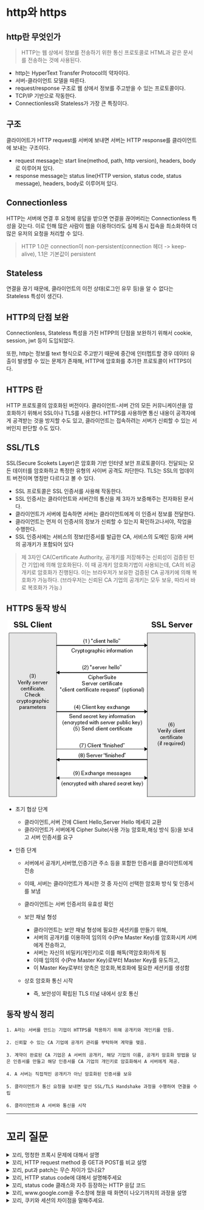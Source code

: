 # http와 https

## http란 무엇인가

> HTTP는 웹 상에서 정보를 전송하기 위한 통신 프로토콜로 HTML과 같은 문서를 전송하는 것에 사용된다.

- http는 HyperText Transfer Protocol의 약자이다.
- 서버-클라이언트 모델을 따른다.
- request/response 구조로 웹 상에서 정보를 주고받을 수 있는 프로토콜이다.
- TCP/IP 기반으로 작동한다.
- Connectionless와 Stateless가 가장 큰 특징이다.

## 구조

클라이어트가 HTTP request를 서버에 보내면 서버는 HTTP response를 클라이언트에 보내는 구조이다.

- request message는 start line(method, path, http version), headers, body로 이루어져 있다.
- response message는 status line(HTTP version, status code, status message), headers, body로 이루어져 있다.

## Connectionless

HTTP는 서버에 연결 후 요청에 응답을 받으면 연결을 끊어버리는 Connectionless 특성을 갖는다. 이로 인해 많은 사람이 웹을 이용하더라도 실제 동시 접속을 최소화하여 더 많은 유저의 요청을 처리할 수 있다.

> HTTP 1.0은 connection이 non-persistent(connection 헤더 -> keep-alive), 1.1은 기본값이 persistent

## Stateless

연결을 끊기 때문에, 클라이언트의 이전 상태(로그인 유무 등)을 알 수 없다는 Stateless 특성이 생긴다.

## HTTP의 단점 보완

Connectionless, Stateless 특성을 가진 HTPP의 단점을 보완하기 위해서 cookie, session, jwt 등이 도입되었다.

또한, http는 정보를 text 형식으로 주고받기 때문에 중간에 인터펩트할 경우 데이터 유출이 발생할 수 있는 문제가 존재해, HTTP에 암호화를 추가한 프로토콜이 HTTPS이다.

## HTTPS 란

HTTP 프로토콜의 암호화된 버전이다. 클라이언트-서버 간의 모든 커뮤니케이션을 암호화하기 위해서 SSL이나 TLS를 사용한다. HTTPS를 사용하면 통신 내용이 공격자에게 공격받는 것을 방지할 수도 있고, 클라이언트는 접속하려는 서버가 신뢰할 수 있는 서버인지 판단할 수도 있다.

## SSL/TLS

SSL(Secure Scokets Layer)은 암호화 기반 인터넷 보안 프로토콜이다. 전달되는 모든 데이터를 암호화하고 특정한 유형의 사이버 공격도 차단한다. TLS는 SSL의 업데이트 버전이며 명칭만 다르다고 볼 수 있다.

- SSL 프로토콜은 SSL 인증서를 사용해 작동한다.
- SSL 인증서는 클라이언트와 서버간의 통신을 제 3자가 보증해주는 전자화된 문서다.
- 클라이언트가 서버에 접속하면 서버는 클라이언트에게 이 인증서 정보를 전달한다.
- 클라이언트는 먼저 이 인증서의 정보가 신뢰할 수 있는지 확인하고나서야, 작업을 수행한다.
- SSL 인증서에는 서비스의 정보(인증서를 발급한 CA, 서비스의 도메인 등)와 서버의 공개키가 포함되어 있다

> 제 3자인 CA(Certificate Authority, 공개키를 저장해주는 신뢰성이 검증된 민간 기업)에 의해 암호화된다. 이 때 공개키 암호화기법이 사용되는데, CA의 비공개키로 암호화가 진행된다. 이는 브라우저가 보유한 검증된 CA 공개키에 의해 복호화가 가능하다. (브라우저는 신뢰된 CA 기업의 공개키는 모두 보유, 따라서 바로 복호화가 가능.)

## HTTPS 동작 방식

<p align ="center">
    <img src="./resource/tls-shake.png">
</p>

- 초기 협상 단계

  - 클라이언트,서버 간에 Client Hello,Server Hello 메세지 교환
  - 클라이언트가 서버에게 Cipher Suite(사용 가능 암호화,해싱 방식 등)을 보내고
    서버 인증서를 요구

- 인증 단계

  - 서버에서 공개키,서버명,인증기관 주소 등을 포함한 인증서를 클라이언트에게 전송
  - 이때, 서버는 클라이언트가 제시한 것 중 자신이 선택한 암호화 방식 및 인증서를 보냄
  - 클라이언트는 서버 인증서의 유효성 확인

  - 보안 채널 형성

    - 클라이언트는 보안 채널 형성에 필요한 세션키를 만들기 위해,
    - 서버의 공개키를 이용하여 임의의 수(Pre Master Key)를 암호화시켜 서버에게 전송하고,
    - 서버는 자신의 비밀키(개인키)로 이를 해독(역암호화)하게 됨
    - 이때 임의의 수(Pre Master Key)로부터 Master Key를 유도하고,
    - 이 Master Key로부터 양측은 암호화,복호화에 필요한 세션키를 생성함

  - 상호 암호화 통신 시작
    - 즉, 보안성이 확립된 TLS 터널 내에서 상호 통신

## 동작 방식 정리

```
1. A라는 서버를 만드는 기업이 HTTPS를 적용하기 위해 공개키와 개인키를 만듬.

2. 신뢰할 수 있는 CA 기업에 공개키 관리를 부탁하며 계약을 맺음.

3. 계약이 완료된 CA 기업은 A 서버의 공개키, 해당 기업의 이름, 공개키 암호화 방법을 담은 인증서를 만들고 해당 인증서를 CA 기업의 개인키로 암호화해서 A 서버에게 제공.

4. A 서버는 직접적인 공개키가 아닌 암호화된 인증서를 보유

5. 클라이언트가 통신 요청을 보내면 앞선 SSL/TLS Handshake 과정을 수행하여 연결을 수립

6. 클라이언트와 A 서버와 통신을 시작
```

---

# 꼬리 질문

<details>
    <summary>꼬리, 멍청한 프록시 문제에 대해서 설명</summary>
    프록시가 connection 헤더를 이해하지 못하는 경우, 프록시는 connection 헤더를 그대로 웹 서버에 전송하고, 서버는 응답에 다시 connection을 실어서 보낸다. 그리고 프록시는 클라이언트에게 다시 보낸다. 서버는 프록시로부터 connection 요청과 응답을 주고 받았기 때문에 TCP 연결을 끊지 않는다.
    프록시는 서버가 TCP 연결을 끊을 떄까지 대기중인 상태이며, 이 상황에서 클라이어트가 다시 요청을 보내면, 프록시는 하나의 TCP 커넥션에 두 요청이 왔기 때문에 이를 무시한다. 즉, 서버로 2번째 요청이 가지 않는 상태이기 때문에
    클라이언트는 계속 무응답 상태의 화면만 보여줄 것이다. (타임아웃까지 지속)

    이 문제를 해결하기 위해서, proxy-connection 헤더가 존재한다. 영리한 프록시라면 이를 connection 헤더로 변경해 서버에 전달하며, 멍청한 프록시라면, proxy-connection을 서버에 그대로 보내고, 서버는 이를 무시하게 된다.

    하지만, 영리한 프록시 다음 프록시가 멍청한 프록시라면 connection 헤더를 웹 서버로 보내게 되고, 웹 서버는 connection 헤더를 멍청한 프록시로 보낸다. (다시 반복) 따라서 http 1.1은 keep-alive를 지원하지 않음 (connection : close)를 명시했을떄만 non-persist

</details>

<details>
  <summary> 꼬리, HTTP request method 중 GET과 POST를 비교 설명 </summary>

GET 메서드는 클라이언트가 서버에게 리소스를 요청할 때 사용하는 메서드이고, POST 메서드는 서버에게 데이터 처리(생성)를 요청할 때 사용하는 메서드다.

GET 요청의 경우 필요한 정보를 특정하기 위해서 URL 뒤에 Query String을 추가해 정보를 조회하며, POST 요청은 전달할 데이터를 Body에 포함하여 통신한다.

한 번 서버에 GET 요청을 한 적이 있다면 브라우저가 그 결과를 저장하며, 동일한 요청은 브라우저에 저장된 값으로 가져온다. (Query String도 저장)

반면, POST 요청의 경우 브라우저 히스토리에 남지 않고, 캐시도 불가능.

> 캐시란 한번 접근 후, 같은 요청할 시 빠르게 접근하기 위해 데이터를 저장시켜 놓는다.

> Query String은 URL 주소 끝에 key-value 쌍 파라미터

</details>

<details>
  <summary> 꼬리, put과 patch는 무슨 차이가 있나요? </summary>

PUT은 리소스의 모든 것을 업데이트 한다. 반면 PATCH는 리소스의 일부만 업데이트한다. 또한 요청한 URI에 자원이 존재하지 않다면, PUT은 새로운 자원을 생성한다. 반면 PATCH는 새로운 자원을 생성하지 않는다. 또한, PUT은 멱등성을 가지지만, PATCH는 멱등성을 가지지 않는다.

PUT은 리소스가 해당 데이터로 완전히 오버라이트한다. 따라서 동일한 요청을 여러번 보내더라도 항상 같은 데이터로 덮어씌워지기에 멱등성을 가진다.

반면 PATCH는 매 요청마다 특정 데이터를 증가시킬 수 있기 때문에 멱등성을 가지지 않는다.

</details>

<details>
  <summary> 꼬리, HTTP status code에 대해서 설명해주세요</summary>

HTTP status code는 클라이언트가 보낸 HTTP 요청에 대한 서버의 응답 코드이며, 상태 코드를 통해 요청의 성공/실패 여부를 판달할 수 있다. 100번 ~ 500번대까지 5개 클래스로 구분되어 HTTP 요청에 대한 상태를 알려준다.

</details>

<details>
  <summary> 꼬리, status code 클래스와 자주 등장하는 HTTP 응답 코드</summary>

- 1xx(정보) : 나 요청 받았고, 작업 계속할게
- 2xx(성공) : 요청한거 잘 이해했고, 성공적으로 처리했어
- 3xx(리다이렉션) : 요청한거 완료하려면 추가 작업이 필요해
- 4xx(클라이언트 오류) : 니 잘못
- 5xx(서버 오류) : 내 잘못
- 200 OK
- 201 Created
- 400 Bad Request
- 401 Unauthorized
- 403 Forbidden
- 404 Not Found
- 500 Bad Gateway

</details>

<details>
  <summary> 꼬리, www.google.com을 주소창에 쳤을 때 화면이 나오기까지의 과정을 설명</summary>

1. 사용자가 브라우저에 URL 입력
2. 브라우저는 DNS를 통해 서버의 IP 주소를 찾는다.
3. clent에서 HTTP request 메시지 -> TCP/IP 패킷 생성 -> 서버 전송
4. server에서 HTTP request에 대한 HTTP response 메시지 -> TCP/IP 패킷 생성 -> 클라이언트 전송
5. 도착한 HTTP response message는 웹 브라우저에 의해 렌더링

</details>

<details>
 <summary>
꼬리, 쿠키와 세션의 차이점을 말해주세요.
 </summary>

쿠키와 세션을 사용하는 이유는 HTTP의 connectionless, statless라는 특징 때문이다. 클라이언트가 요청했을 때, 그 요청에 맞는 응답을 보낸 후, 연결을 끊고 서버는 클라이언트에 대한 상태 정보를 유지하지 않기 때문에 알 수 없게 된다.

만약, 쿠키와 세션을 사용하지 않는다면 페이지를 이동할 때마다 계속 페이지에 로그인을 해야한다. 그리고 쿠키와 세션을 이용하면 로그인할 경우 아이디와 비밀번호 저장이나, 장바구니, 팝업 보지 않기 등과 같은 편의성을 제공 가능하다.

서버에서 response header에 set-cookie 속성을 사용해서 클라이언트에 쿠키를 만들고, 사용자가 따로 작업하지 않아도 브라우저가 쿠키를 request header에 담아서 서버에 전송한다. (cookie에는 key-value 쌍으로 클라이언트에 대한 정보를 브라우저의 쿠키 디렉터리에 저장)

반면 세션은 기본적으로 쿠키를 이용해서 구현한다. 클라이언트를 구분하기 위해 각 클라이언트에게 session ID를 부여하고, 클라이언트는 쿠키에 session ID를 저장해 둔다. 사용자 정보를 브라우저에 저장하는 쿠키와 달리 세션은 서버측에 저장해서 관리한다. 세션은 유효시간을 두어 일정 시간 응답이 없다면 끊을 수 있고, 브라우저가 종료될 때까지 인증상태를 유지할 수 있다. 사용자 정보를 서버에 두기 때문에 보안은 좋지만, 서버 자원을 차지함(성능 저하)

요약하자면, 쿠키는 클라이언트 로컹에 key-value 쌍으로 저장되는 데이터 파일이며, 유효시간 내에서는 브라우저가 종료되어도 계속 유지된다. 세션은 브라우저가 종료되거나, 서버에서 해당 세션을 삭제할 수 있기 때문에 쿠키보다 보안성이 좋다. 또한 서버에 데이터를 저장하므로 서버 용량이 허용하는 한에서 제한 없이 데이터를 저장할 수 있다는 장점이 있지만, 서버의 부하가 커진다는 단점이 될 수 있다.

</details>
